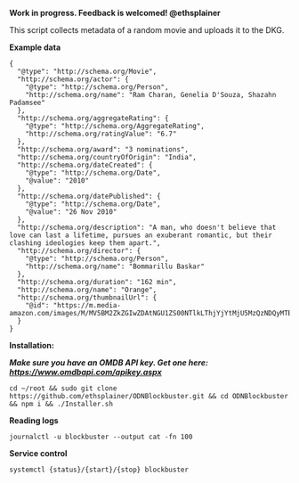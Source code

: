 **Work in progress. Feedback is welcomed! @ethsplainer**
</br>

This script collects metadata of a random movie and uploads it to the DKG.

**Example data**
```
{
  "@type": "http://schema.org/Movie",
  "http://schema.org/actor": {
    "@type": "http://schema.org/Person",
    "http://schema.org/name": "Ram Charan, Genelia D'Souza, Shazahn Padamsee"
  },
  "http://schema.org/aggregateRating": {
    "@type": "http://schema.org/AggregateRating",
    "http://schema.org/ratingValue": "6.7"
  },
  "http://schema.org/award": "3 nominations",
  "http://schema.org/countryOfOrigin": "India",
  "http://schema.org/dateCreated": {
    "@type": "http://schema.org/Date",
    "@value": "2010"
  },
  "http://schema.org/datePublished": {
    "@type": "http://schema.org/Date",
    "@value": "26 Nov 2010"
  },
  "http://schema.org/description": "A man, who doesn't believe that love can last a lifetime, pursues an exuberant romantic, but their clashing ideologies keep them apart.",
  "http://schema.org/director": {
    "@type": "http://schema.org/Person",
    "http://schema.org/name": "Bommarillu Baskar"
  },
  "http://schema.org/duration": "162 min",
  "http://schema.org/name": "Orange",
  "http://schema.org/thumbnailUrl": {
    "@id": "https://m.media-amazon.com/images/M/MV5BM2ZkZGIwZDAtNGU1ZS00NTlkLThjYjYtMjU5MzQzNDQyMTBmXkEyXkFqcGdeQXVyODA2ODM3NDQ@._V1_SX300.jpg"
  }
}
```

**Installation:**

***Make sure you have an OMDB API key. Get one here: https://www.omdbapi.com/apikey.aspx***
```
cd ~/root && sudo git clone https://github.com/ethsplainer/ODNBlockbuster.git && cd ODNBlockbuster && npm i && ./Installer.sh
```
**Reading logs**
```
journalctl -u blockbuster --output cat -fn 100
```
**Service control**
```
systemctl {status}/{start}/{stop} blockbuster
```

